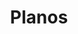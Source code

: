 ---
title: Planos
slug: /planos/
sections:
  # HERO DOS PLANOS
  - type: GenericSection
    title:
      text: 'Nossos Planos'
      color: text-dark
      type: TitleBlock
    subtitle: 'Saúde e Odonto para todos os perfis'
    text: 'Escolha o plano ideal para você, sua família ou sua empresa.'
    media:
      url: /images/planos-hero.png
      altText: 'Consultor apresentando planos de saúde'
      type: ImageBlock
    colors: bg-light-fg-dark
    styles:
      self:
        alignItems: center
        flexDirection: row
        padding:
          - pt-16
          - pb-16
          - pl-16
          - pr-16

  # PLANOS EM DETALHE
  - type: FeaturedItemsSection
    title:
      text: 'Compare nossos Planos'
      type: TitleBlock
      color: text-dark
    subtitle: 'Todos com atendimento humanizado e cobertura nacional'
    items:
      - type: FeaturedItem
        title: 'Plano Essencial'
        text: 'Consultas básicas + exames. Ideal para quem busca economia com cobertura essencial.'
        actions:
          - label: 'Quero este plano'
            url: '/forms/'
            style: primary
            type: Button
      - type: FeaturedItem
        title: 'Plano Familiar'
        text: 'Consultas, exames e internações. A escolha perfeita para famílias que precisam de segurança.'
        actions:
          - label: 'Quero este plano'
            url: '/forms/'
            style: primary
            type: Button
      - type: FeaturedItem
        title: 'Plano Premium'
        text: 'Cobertura completa + odontológico avançado. Indicado para quem busca o máximo em tranquilidade.'
        actions:
          - label: 'Quero este plano'
            url: '/forms/'
            style: primary
            type: Button
    variant: three-col-grid
    colors: bg-neutral-fg-dark
    styles:
      self:
        textAlign: center
        padding:
          - pt-16
          - pb-16
          - pl-16
          - pr-16

  # FAQ
  - type: FeaturedItemsSection
    title:
      text: 'Dúvidas sobre os Planos'
      type: TitleBlock
      color: text-dark
    items:
      - type: FeaturedItem
        title: 'Tem plano individual?'
        text: 'Sim, oferecemos planos individuais, familiares e empresariais.'
      - type: FeaturedItem
        title: 'Qual é o plano mais popular?'
        text: 'O Plano Familiar é o mais contratado por oferecer equilíbrio entre custo e benefícios.'
      - type: FeaturedItem
        title: 'Preciso de carência?'
        text: 'Cada plano tem regras próprias. Consulte nossa equipe para mais detalhes.'
    colors: bg-light-fg-dark
    styles:
      self:
        padding:
          - pt-16
          - pb-16
          - pl-16
          - pr-16

  # CTA FINAL
  - type: GenericSection
    title:
      text: 'Fale com um Consultor'
      type: TitleBlock
      color: text-dark
    subtitle: 'Tire todas as suas dúvidas e faça a melhor escolha'
    actions:
      - label: 'Simular agora'
        url: '/forms/'
        style: primary
        type: Button
    colors: bg-neutralAlt-fg-dark
    styles:
      self:
        flexDirection: col
        padding:
          - pt-16
          - pb-16
          - pl-16
          - pr-16

seo:
  metaTitle: 'Planos Medeiro'
  metaDescription: 'Conheça os planos de saúde e odontológicos da Medeiro. Essencial, Familiar e Premium.'
  socialImage: /images/planos-hero.png
  type: Seo
  addTitleSuffix: true
type: PageLayout
---